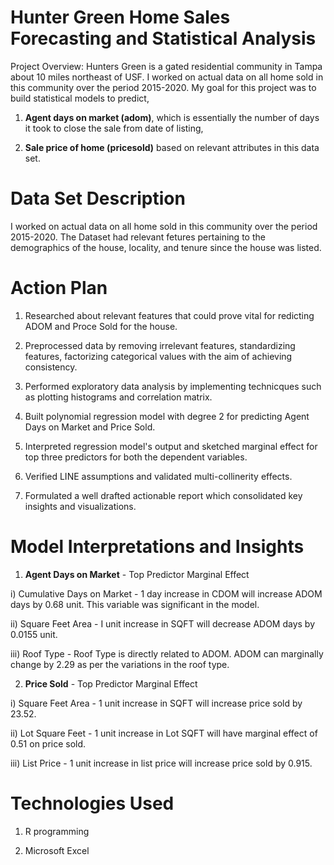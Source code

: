 # Hunter Green Home Sales Forecasting and Statistical Analysis

Project Overview: Hunters Green is a gated residential community in Tampa about 10 miles northeast of USF. I worked on actual data on all home sold in this community over the period 2015-2020. My goal for this project was to build statistical models to predict,

1) **Agent days on market (adom)**, which is essentially the number of days it took to close the sale from date of listing,  

2) **Sale price of home (pricesold)** based on relevant attributes in this data set.

# Data Set Description

I worked on actual data on all home sold in this community over the period 2015-2020. The Dataset had relevant fetures pertaining to the demographics of the house, locality, and tenure since the house was listed. 

# Action Plan

1) Researched about relevant features that could prove vital for redicting ADOM and Proce Sold for the house.  

2) Preprocessed data by removing irrelevant features, standardizing features, factorizing categorical values with the aim of achieving consistency. 

3) Performed exploratory data analysis by implementing technicques such as plotting histograms and correlation matrix.

4) Built polynomial regression model with degree 2 for predicting Agent Days on Market and Price Sold.

5) Interpreted regression model's output and sketched marginal effect for top three predictors for both the dependent variables. 

6) Verified LINE assumptions and validated multi-collinerity effects. 

7) Formulated a well drafted actionable report which consolidated key insights and visualizations.   

# Model Interpretations and Insights
 
1) **Agent Days on Market** - Top Predictor Marginal Effect

i) Cumulative Days on Market - 1 day increase in CDOM will increase ADOM days by 0.68 unit. This variable was significant in the model.

ii) Square Feet Area - I unit increase in SQFT will decrease ADOM days by 0.0155 unit.

iii) Roof Type - Roof Type is directly related to ADOM. ADOM can marginally change by 2.29 as per the variations in the roof type.

2) **Price Sold** - Top Predictor Marginal Effect

i) Square Feet Area - 1 unit increase in SQFT will increase price sold by 23.52.

ii) Lot Square Feet - 1 unit increase in Lot SQFT will have marginal effect of 0.51 on price sold.

iii) List Price - 1 unit increase in list price will increase price sold by 0.915.

# Technologies Used

1) R programming

2) Microsoft Excel




